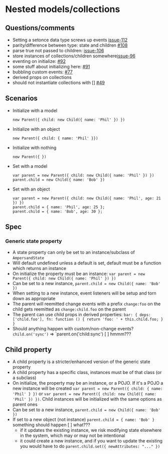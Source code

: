 # Nested models/collections

## Questions/comments
* Setting a setonce data type screws up events [issue-112](https://github.com/AmpersandJS/ampersand-state/issues/112)
* parity/difference between type: state and children [#108](https://github.com/AmpersandJS/ampersand-state/issues/108)
* parse true not passed to children: [issue-106](https://github.com/AmpersandJS/ampersand-state/issues/106)
* store instances of collections/children somewhere[issue-96](https://github.com/AmpersandJS/ampersand-state/issues/95)
* eventing on initialize: [#92](https://github.com/AmpersandJS/ampersand-state/issues/92)
* some stuff about initializing here: [#91](https://github.com/AmpersandJS/ampersand-state/issues/91)
* bubbling custom events: [#77](https://github.com/AmpersandJS/ampersand-state/issues/77)
* derived props on collections
* should not instantiate collections with [] [#49](https://github.com/AmpersandJS/ampersand-state/issues/49)



## Scenarios

* Initialize with a model

    ```
    new Parent({ child: new Child({ name: 'Phil' }) })
    ```

* Initialize with an object

    ```
    new Parent({ child: { name: 'Phil' }})
    ```

* Initialize with nothing

    ```new Parent({ })```

* Set with a model

    ```
    var parent = new Parent({ child: new Child({ name: 'Phil' }) })
    parent.child = new Child({ name: 'Bob' })
    ```

* Set with an object

    ```
    var parent = new Parent({ child: new Child({ name: 'Phil', age: 21 }) })
    parent.child = { name: 'Phil', age: 25 };
    parent.child = { name: 'Bob', age: 30 };
    ```

## Spec

### Generic state property

* A state property can only be set to an instance/subclass of `AmpersandState`
* Will default undefined unless a default is set, default must be a function which returns an instance
* On initialize the property must be an instance: `var parent = new Parent({ child: new Child({ name: 'Phil' }) })`
* Can be set to a new instance, `parent.child = new Child({ name: 'Bob' })`
* When setting to a new instance, event listeners will be setup and torn down as appropriate
* The parent will reemitted change events with a prefix `change:foo` on the child gets reemitted as `change:child.foo` on the parent
* The parent can use child props in derived properties: `bar: { deps: ['child.foo'], fn: function () { return 'foo: ' + this.child.foo; } }`
* Should anything happen with custom/non-change events? `child.on('sync')` => `parent.on('child:sync') [ ] hmmm???

## Child property

* A child property is a stricter/enhanced version of the generic state property
* A child property has a specific class, instances must be of that class (or a subclass)
* On initialize, the property may be an instance, or a POJO. If it's a POJO a new instance will be created `var parent = new Parent({ child: { name: 'Phil' } })` or `var parent = new Parent({ child: new Child({ name: 'Phil' }) })`. Child instances will be initialized with the same options as parent ones
* Can be set to a new instance, `parent.child = new Child({ name: 'Bob' })`
* If set to a new object (not instance) `parent.child = { name: 'Bob' }` something should happen [ ] what???
  - if it updates the existing instance, we risk modifying state elsewhere in the system, which may or may not be intentional
  - it could create a new instance, and if you want to update the existing you would have to do `parent.child.set({ newAttributes: "..." })`


